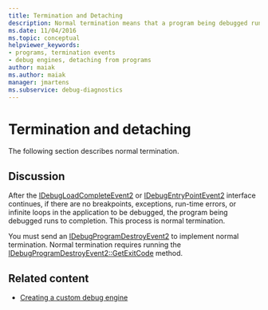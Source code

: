```yaml
---
title: Termination and Detaching
description: Normal termination means that a program being debugged runs to completion with no breakpoints, exceptions, run-time errors, or infinite loops.
ms.date: 11/04/2016
ms.topic: conceptual
helpviewer_keywords:
- programs, termination events
- debug engines, detaching from programs
author: maiak
ms.author: maiak
manager: jmartens
ms.subservice: debug-diagnostics
---
```

# Termination and detaching

The following section describes normal termination.

## Discussion
 After the [IDebugLoadCompleteEvent2](../../extensibility/debugger/reference/idebugloadcompleteevent2.md) or [IDebugEntryPointEvent2](../../extensibility/debugger/reference/idebugentrypointevent2.md) interface continues, if there are no breakpoints, exceptions, run-time errors, or infinite loops in the application to be debugged, the program being debugged runs to completion. This process is normal termination.

 You must send an [IDebugProgramDestroyEvent2](../../extensibility/debugger/reference/idebugprogramdestroyevent2.md) to implement normal termination. Normal termination requires running the [IDebugProgramDestroyEvent2::GetExitCode](../../extensibility/debugger/reference/idebugprogramdestroyevent2-getexitcode.md) method.

## Related content
- [Creating a custom debug engine](../../extensibility/debugger/creating-a-custom-debug-engine.md)
